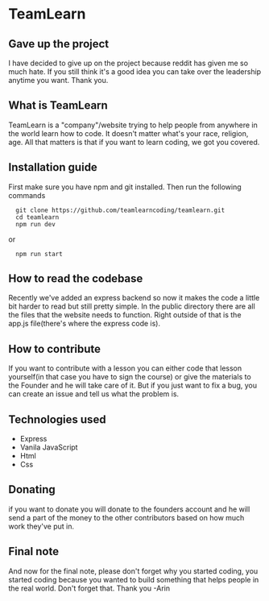 # TeamLearn

 ## Gave up the project
  I have decided to give up on the project because reddit has given me so much hate. If you still think it's a good idea you can take over the leadership anytime you want. Thank you.

 ## What is TeamLearn

 TeamLearn is a "company"/website trying to help people from anywhere in the world learn how to code. It doesn't matter what's your race, religion, age. All that matters
is that if you want to learn coding, we got you covered.

 ## Installation guide
   First make sure you have npm and git installed. Then run the following commands
      

      git clone https://github.com/teamlearncoding/teamlearn.git
      cd teamlearn
      npm run dev

   or

      npm run start

 ## How to read the codebase
  Recently we've added an express backend so now it makes the code a little bit harder to read but still pretty simple. In the public directory there are all the
files that the website needs to function. Right outside of that is the app.js file(there's where the express code is). 

 ## How to contribute
  If you want to contribute with a lesson you can either code that lesson yourself(in that case you have to sign the course) or give the materials to the Founder and he will take care of it. But if you just want to fix a bug, you can create an issue and tell us what the problem is.

 ## Technologies used
  * Express
  * Vanila JavaScript
  * Html
  * Css


 ## Donating
  if you want to donate you will donate to the founders account and he will send a part of the money to the other contributors based on how much work they've put in.


 ## Final note
   And now for the final note, please don't forget why you started coding, you started coding because you wanted to build something that helps people in the real world. Don't forget that. Thank you -Arin
